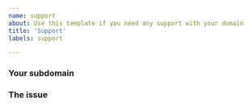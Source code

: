 ```yaml
---
name: support
about: Use this template if you need any support with your domain
title: 'Support'
labels: support

---
```


### Your subdomain

### The issue
